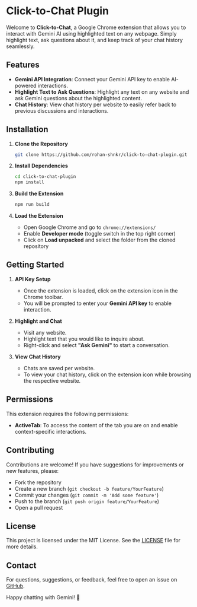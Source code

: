 # Click-to-Chat Plugin

Welcome to **Click-to-Chat**, a Google Chrome extension that allows you to interact with Gemini AI using highlighted text on any webpage. Simply highlight text, ask questions about it, and keep track of your chat history seamlessly.

## Features

- **Gemini API Integration**: Connect your Gemini API key to enable AI-powered interactions.
- **Highlight Text to Ask Questions**: Highlight any text on any website and ask Gemini questions about the highlighted content.
- **Chat History**: View chat history per website to easily refer back to previous discussions and interactions.

## Installation

1. **Clone the Repository**
   ```sh
   git clone https://github.com/rohan-shnkr/click-to-chat-plugin.git
   ```

2. **Install Dependencies**
   ```sh
   cd click-to-chat-plugin
   npm install
   ```

3. **Build the Extension**
   ```sh
   npm run build
   ```

4. **Load the Extension**
   - Open Google Chrome and go to `chrome://extensions/`
   - Enable **Developer mode** (toggle switch in the top right corner)
   - Click on **Load unpacked** and select the folder from the cloned repository

## Getting Started

1. **API Key Setup**
   - Once the extension is loaded, click on the extension icon in the Chrome toolbar.
   - You will be prompted to enter your **Gemini API key** to enable interaction.

2. **Highlight and Chat**
   - Visit any website.
   - Highlight text that you would like to inquire about.
   - Right-click and select **"Ask Gemini"** to start a conversation.

3. **View Chat History**
   - Chats are saved per website.
   - To view your chat history, click on the extension icon while browsing the respective website.

## Permissions

This extension requires the following permissions:
- **ActiveTab**: To access the content of the tab you are on and enable context-specific interactions.

## Contributing

Contributions are welcome! If you have suggestions for improvements or new features, please:
- Fork the repository
- Create a new branch (`git checkout -b feature/YourFeature`)
- Commit your changes (`git commit -m 'Add some feature'`)
- Push to the branch (`git push origin feature/YourFeature`)
- Open a pull request

## License

This project is licensed under the MIT License. See the [LICENSE](LICENSE) file for more details.

## Contact

For questions, suggestions, or feedback, feel free to open an issue on [GitHub](https://github.com/rohan-shnkr/click-to-chat-plugin/issues).

Happy chatting with Gemini! 🚀
